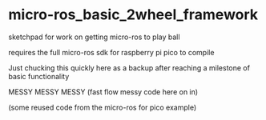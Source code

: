 # micro-ros_basic_2wheel_framework
sketchpad for work on getting micro-ros to play ball


requires the full micro-ros sdk for raspberry pi pico to compile

Just chucking this quickly here as a backup after reaching a milestone of basic functionality

MESSY MESSY MESSY (fast flow messy code here on in)

(some reused code from the micro-ros for pico example)
